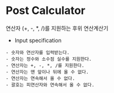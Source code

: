 # Post Calculator
연산자 (+, -, *, /)를 지원하는 후위 연산계산기


- Input specification
<!-- input spec이나 test case를 상세히 촘촘하게 만들기
이렇게는 안하겠지? No 다 만들어서 예외처리 -->

    - 숫자와 연산자를 입력받는다. 
    - 숫자는 정수와 소수점 실수를 지원한다.
    - 연산자는 +, -, *, /를 지원한다.
    - 연산자는 맨 앞이나 뒤에 올 수 없다.
    - 연산자는 연속해서 올 수 없다.
    - 괄호는 피연산자와 연속해서 올 수 없다.